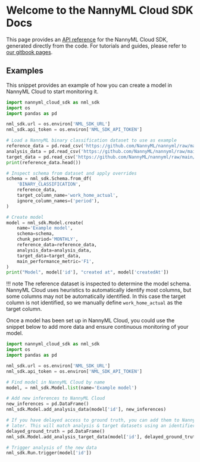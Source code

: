 # Welcome to the NannyML Cloud SDK Docs

This page provides an [API reference](api_reference/model.md) for the NannyML Cloud SDK, generated directly from the code. For tutorials and guides, please refer to [our gitbook pages](https://nannyml.gitbook.io/).

## Examples

This snippet provides an example of how you can create a model in NannyML Cloud to start monitoring it.

```python
import nannyml_cloud_sdk as nml_sdk
import os
import pandas as pd

nml_sdk.url = os.environ['NML_SDK_URL']
nml_sdk.api_token = os.environ['NML_SDK_API_TOKEN']

# Load a NannyML binary classification dataset to use as example
reference_data = pd.read_csv('https://github.com/NannyML/nannyml/raw/main/nannyml/datasets/data/synthetic_sample_reference.csv')
analysis_data = pd.read_csv('https://github.com/NannyML/nannyml/raw/main/nannyml/datasets/data/synthetic_sample_analysis.csv')
target_data = pd.read_csv('https://github.com/NannyML/nannyml/raw/main/nannyml/datasets/data/synthetic_sample_analysis_gt.csv')
print(reference_data.head())

# Inspect schema from dataset and apply overrides
schema = nml_sdk.Schema.from_df(
    'BINARY_CLASSIFICATION',
    reference_data,
    target_column_name='work_home_actual',
    ignore_column_names=('period'),
)

# Create model
model = nml_sdk.Model.create(
    name='Example model',
    schema=schema,
    chunk_period='MONTHLY',
    reference_data=reference_data,
    analysis_data=analysis_data,
    target_data=target_data,
    main_performance_metric='F1',
)
print("Model", model['id'], "created at", model['createdAt'])
```

!!! note
    The reference dataset is inspected to determine the model schema. NannyML Cloud uses heuristics to automatically identify most columns, but some columns may not be automatically identified. In this case the target column is not identified, so we manually define `work_home_actual` as the target column.

Once a model has been set up in NannyML Cloud, you could use the snippet below to add more data and ensure continuous monitoring of your model.

```python
import nannyml_cloud_sdk as nml_sdk
import os
import pandas as pd

nml_sdk.url = os.environ['NML_SDK_URL']
nml_sdk.api_token = os.environ['NML_SDK_API_TOKEN']

# Find model in NannyML Cloud by name
model, = nml_sdk.Model.list(name='Example model')

# Add new inferences to NannyML Cloud
new_inferences = pd.DataFrame()
nml_sdk.Model.add_analysis_data(model['id'], new_inferences)

# If you have delayed access to ground truth, you can add them to NannyML Cloud
# later. This will match analysis & target datasets using an identifier column.
delayed_ground_truth = pd.DataFrame()
nml_sdk.Model.add_analysis_target_data(model['id'], delayed_ground_truth)

# Trigger analysis of the new data
nml_sdk.Run.trigger(model['id'])
```

